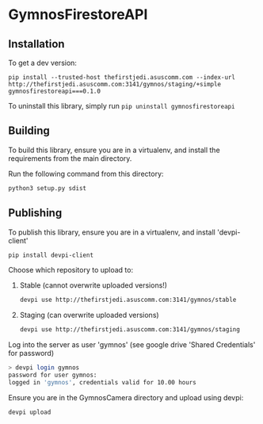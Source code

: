 # GymnosFirestoreAPI

## Installation
To get a dev version: 
```
pip install --trusted-host thefirstjedi.asuscomm.com --index-url http://thefirstjedi.asuscomm.com:3141/gymnos/staging/+simple gymnosfirestoreapi===0.1.0
```
To uninstall this library, simply run `pip uninstall gymnosfirestoreapi`

## Building

To build this library, ensure you are in a virtualenv, and install the requirements from the main
directory.

Run the following command from this directory:

```bash
python3 setup.py sdist
```

## Publishing

To publish this library, ensure you are in a virtualenv, and install 'devpi-client'

```bash
pip install devpi-client
```

Choose which repository to upload to:

1) Stable (cannot overwrite uploaded versions!)
    ```bash
    devpi use http://thefirstjedi.asuscomm.com:3141/gymnos/stable
    ```
2) Staging (can overwrite uploaded versions)
    ```bash
    devpi use http://thefirstjedi.asuscomm.com:3141/gymnos/staging
    ```
Log into the server as user 'gymnos' (see google drive 'Shared Credentials' for password)

```bash
> devpi login gymnos
password for user gymnos:
logged in 'gymnos', credentials valid for 10.00 hours
```

Ensure you are in the GymnosCamera directory and upload using devpi:

```bash
devpi upload
```
